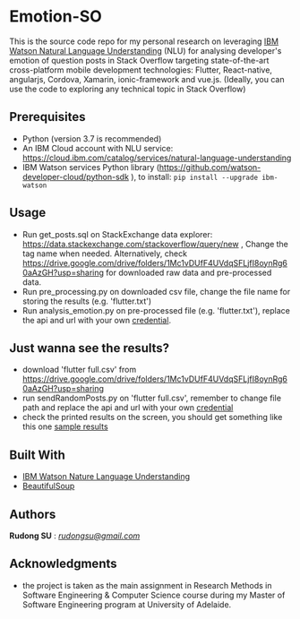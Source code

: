 # Emotion-SO

This is the source code repo for my personal research on leveraging [IBM Watson Natural Language Understanding](https://cloud.ibm.com/catalog/services/natural-language-understanding) (NLU) for analysing developer's emotion of question posts in Stack Overflow targeting state-of-the-art cross-platform mobile development technologies: Flutter, React-native, angularjs, Cordova, Xamarin, ionic-framework and vue.js.  (Ideally, you can use the code to exploring any technical topic in Stack Overflow)

## Prerequisites

- Python (version 3.7 is recommended)
- An IBM Cloud account with NLU service: https://cloud.ibm.com/catalog/services/natural-language-understanding
- IBM Watson services Python library (https://github.com/watson-developer-cloud/python-sdk
), to install: `````pip install --upgrade ibm-watson`````

## Usage ##

- Run get_posts.sql on StackExchange data explorer: https://data.stackexchange.com/stackoverflow/query/new , Change the tag name when needed.  Alternatively, check https://drive.google.com/drive/folders/1Mc1vDUfF4UVdqSFLjfI8oynRg60aAzGH?usp=sharing for downloaded raw data and pre-processed data.
- Run pre_processing.py on downloaded csv file, change the file name for storing the results (e.g. 'flutter.txt')
- Run analysis_emotion.py on pre-processed file (e.g. 'flutter.txt'), replace the api and url with your own [credential](https://cloud.ibm.com/docs/cloud-object-storage/iam?topic=cloud-object-storage-service-credentials).

## Just wanna see the results? ##

- download 'flutter full.csv' from https://drive.google.com/drive/folders/1Mc1vDUfF4UVdqSFLjfI8oynRg60aAzGH?usp=sharing
- run sendRandomPosts.py on 'flutter full.csv', remember to change file path and replace the api and url with your own [credential](https://cloud.ibm.com/docs/cloud-object-storage/iam?topic=cloud-object-storage-service-credentials)
- check the printed results on the screen, you should get something like this one [sample results](https://github.com/rudongsu/Emotion-SO/blob/master/sample%20results/sample%20analysis%20result.txt)

## Built With

* [IBM Watson Nature Language Understanding](https://cloud.ibm.com/apidocs/natural-language-understanding) 
* [BeautifulSoup](https://www.crummy.com/software/BeautifulSoup/bs4/doc/) 

## Authors

 **Rudong SU** : *rudongsu@gmail.com*

## Acknowledgments

* the project is taken as the main assignment in Research Methods in Software Engineering & Computer Science course during my Master of Software Engineering program at University of Adelaide.

